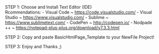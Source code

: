STEP 1: Choose and Install Text Editor (IDE)  
           Rcommendations: 
              - Visual Code ~ https://code.visualstudio.com/
              - Visual Studio ~ https://www.visualstudio.com/
              - Sublime ~ https://www.sublimetext.com/
              - CodePen ~ http://codepen.io/
              - Nodpade ++ ~ https://notepad-plus-plus.org/download/v7.3.3.html
              
STEP 2: Copy and paste BasicHtmlPage_Template to your NewFile Project!

STEP 3: Enjoy and Thanks ;)
            

